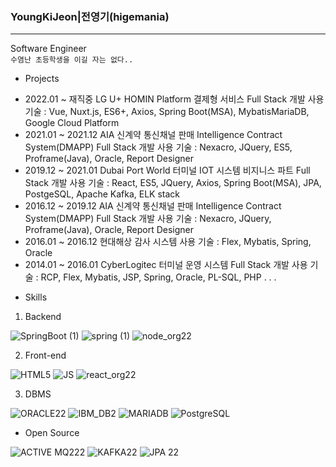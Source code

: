 ### YoungKiJeon|전영기(higemania)
___
Software Engineer
<br>`수염난 초등학생을 이길 자는 없다..`

* Projects
- 2022.01 ~ 재직중     LG U+ HOMIN Platform 결제형 서비스 Full Stack 개발
                       사용 기술 : Vue, Nuxt.js, ES6+, Axios, Spring Boot(MSA), MybatisMariaDB, Google Cloud Platform
- 2021.01 ~ 2021.12    AIA 신계약 통신채널 판매 Intelligence Contract System(DMAPP) Full Stack 개발
                       사용 기술 : Nexacro, JQuery, ES5, Proframe(Java), Oracle, Report Designer
- 2019.12 ~ 2021.01    Dubai Port World 터미널 IOT 시스템 비지니스 파트 Full Stack 개발
                       사용 기술 : React, ES5, JQuery, Axios, Spring Boot(MSA), JPA, PostgeSQL, Apache Kafka, ELK stack
- 2016.12 ~ 2019.12    AIA 신계약 통신채널 판매 Intelligence Contract System(DMAPP) Full Stack 개발
                       사용 기술 : Nexacro, JQuery, Proframe(Java), Oracle, Report Designer
- 2016.01 ~ 2016.12    현대해상 감사 시스템 
                       사용 기술 : Flex, Mybatis, Spring, Oracle
- 2014.01 ~ 2016.01    CyberLogitec 터미널 운영 시스템 Full Stack 개발
                       사용 기술 : RCP, Flex, Mybatis, JSP, Spring, Oracle, PL-SQL, PHP
.
.
.


* Skills
1. Backend

![SpringBoot (1)](https://user-images.githubusercontent.com/60690630/142000011-b18534a0-184c-43b9-8ae2-1a9a94f4e6d8.png)
![spring (1)](https://user-images.githubusercontent.com/60690630/142001009-12217047-90b6-4052-9e30-73fb308a63b7.png)
![node_org22](https://user-images.githubusercontent.com/60690630/142858450-e3fd2466-1a78-462a-b44f-b133948a157d.png)

2. Front-end

![HTML5](https://user-images.githubusercontent.com/60690630/142001106-58bcdad2-86d9-46b5-8651-823cb1af7dfe.png)
![JS](https://user-images.githubusercontent.com/60690630/142001133-831ab49d-3f35-4162-80c3-36138db2cd49.png)
![react_org22](https://user-images.githubusercontent.com/60690630/142859240-ef67ea82-32fe-4d9b-b638-91b49c3612d3.png)

3. DBMS

![ORACLE22](https://user-images.githubusercontent.com/60690630/142860601-72c667ea-2a5f-495b-95b3-dc6644a76b83.png)
![IBM_DB2](https://user-images.githubusercontent.com/60690630/142002566-4678e3a9-ed05-4d6f-9bbb-421a56201f11.png)
![MARIADB](https://user-images.githubusercontent.com/60690630/142002627-7a8a4fb5-5f21-4487-be50-f57b2b655d59.png)
![PostgreSQL](https://user-images.githubusercontent.com/60690630/142002674-6a188d18-5b98-437f-b9e4-983af7433260.png)

* Open Source

![ACTIVE MQ222](https://user-images.githubusercontent.com/60690630/142859690-7ecca44b-a1c9-495c-9994-8a822b064423.png)
![KAFKA22](https://user-images.githubusercontent.com/60690630/142860003-3062befb-eadd-4913-977c-24329ed9a457.png)
![JPA 22](https://user-images.githubusercontent.com/60690630/142860244-8dd59264-ea5f-4636-b20d-f1dcce53efd2.png)


